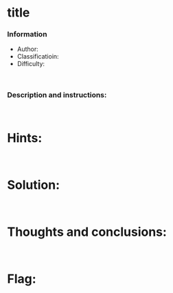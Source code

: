 # title

### Information
- Author:
- Classificatioin:
- Difficulty:
  
<br>

### Description and instructions:


<br>

# Hints:


<br>

# Solution:

<br>

# Thoughts and conclusions:


<br>

# Flag: 


